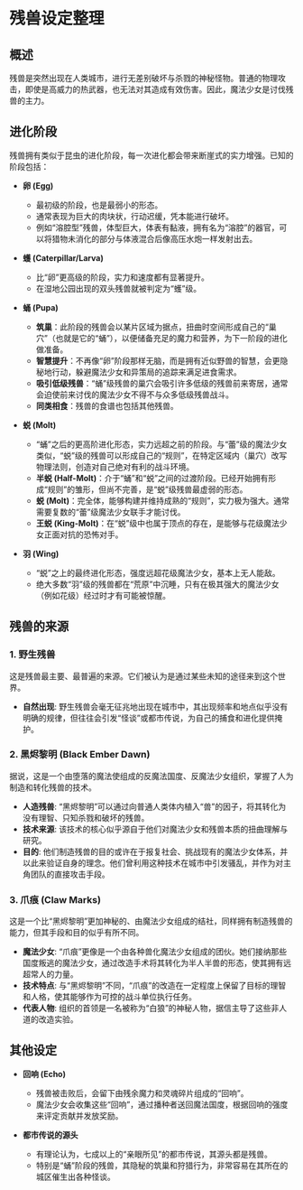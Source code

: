 # 残兽设定整理

## 概述
残兽是突然出现在人类城市，进行无差别破坏与杀戮的神秘怪物。普通的物理攻击，即使是高威力的热武器，也无法对其造成有效伤害。因此，魔法少女是讨伐残兽的主力。

## 进化阶段
残兽拥有类似于昆虫的进化阶段，每一次进化都会带来断崖式的实力增强。已知的阶段包括：

* **卵 (Egg)**
    * 最初级的阶段，也是最弱小的形态。
    * 通常表现为巨大的肉块状，行动迟缓，凭本能进行破坏。
    * 例如“溶腔型”残兽，体型巨大，体表有黏液，拥有名为“溶腔”的器官，可以将猎物未消化的部分与体液混合后像高压水炮一样发射出去。

* **蠖 (Caterpillar/Larva)**
    * 比“卵”更高级的阶段，实力和速度都有显著提升。
    * 在湿地公园出现的双头残兽就被判定为“蠖”级。

* **蛹 (Pupa)**
    * **筑巢**：此阶段的残兽会以某片区域为据点，扭曲时空间形成自己的“巢穴”（也就是它的“蛹”），以便储备充足的魔力和营养，为下一阶段的进化做准备。
    * **智慧提升**：不再像“卵”阶段那样无脑，而是拥有近似野兽的智慧，会更隐秘地行动，躲避魔法少女和异策局的追踪来满足进食需求。
    * **吸引低级残兽**：“蛹”级残兽的巢穴会吸引许多低级的残兽前来寄居，通常会迫使前来讨伐的魔法少女不得不与众多低级残兽战斗。
    * **同类相食**：残兽的食谱也包括其他残兽。

* **蜕 (Molt)**
    * “蛹”之后的更高阶进化形态，实力远超之前的阶段。与“蕾”级的魔法少女类似，“蜕”级的残兽可以形成自己的“规则”，在特定区域内（巢穴）改写物理法则，创造对自己绝对有利的战斗环境。
    * **半蜕 (Half-Molt)**：介于“蛹”和“蜕”之间的过渡阶段。已经开始拥有形成“规则”的雏形，但尚不完善，是“蜕”级残兽最虚弱的形态。
    * **蜕 (Molt)**：完全体，能够构建并维持成熟的“规则”，实力极为强大。通常需要复数的“蕾”级魔法少女联手才能讨伐。
    * **王蜕 (King-Molt)**：在“蜕”级中也属于顶点的存在，是能够与花级魔法少女正面对抗的恐怖对手。

* **羽 (Wing)**
    * “蜕”之上的最终进化形态，强度远超花级魔法少女，基本上无人能敌。
    * 绝大多数“羽”级的残兽都在“荒原”中沉睡，只有在极其强大的魔法少女（例如花级）经过时才有可能被惊醒。

## 残兽的来源

### 1. 野生残兽

这是残兽最主要、最普遍的来源。它们被认为是通过某些未知的途径来到这个世界。

* **自然出现**: 野生残兽会毫无征兆地出现在城市中，其出现频率和地点似乎没有明确的规律，但往往会引发“怪谈”或都市传说，为自己的捕食和进化提供掩护。

### 2. 黑烬黎明 (Black Ember Dawn)

据说，这是一个由堕落的魔法使组成的反魔法国度、反魔法少女组织，掌握了人为制造和转化残兽的技术。

* **人造残兽**: “黑烬黎明”可以通过向普通人类体内植入“兽”的因子，将其转化为没有理智、只知杀戮和破坏的残兽。
* **技术来源**: 该技术的核心似乎源自于他们对魔法少女和残兽本质的扭曲理解与研究。
* **目的**: 他们制造残兽的目的或许在于报复社会、挑战现有的魔法少女体系，并以此来验证自身的理念。他们曾利用这种技术在城市中引发骚乱，并作为对主角团队的直接攻击手段。

### 3. 爪痕 (Claw Marks)

这是一个比“黑烬黎明”更加神秘的、由魔法少女组成的结社，同样拥有制造残兽的能力，但其手段和目的似乎有所不同。

* **魔法少女**: “爪痕”更像是一个由各种兽化魔法少女组成的团伙。她们接纳那些国度叛逃的魔法少女，通过改造手术将其转化为半人半兽的形态，使其拥有远超常人的力量。
* **技术特点**: 与“黑烬黎明”不同，“爪痕”的改造在一定程度上保留了目标的理智和人格，使其能够作为可控的战斗单位执行任务。
* **代表人物**: 组织的首领是一名被称为“白狼”的神秘人物，据信主导了这些非人道的改造实验。


## 其他设定

* **回响 (Echo)**
    * 残兽被击败后，会留下由残余魔力和灵魂碎片组成的“回响”。
    * 魔法少女会收集这些“回响”，通过播种者送回魔法国度，根据回响的强度来评定贡献并发放奖励。

* **都市传说的源头**
    * 有理论认为，七成以上的“亲眼所见”的都市传说，其源头都是残兽。
    * 特别是“蛹”阶段的残兽，其隐秘的筑巢和狩猎行为，非常容易在其所在的城区催生出各种怪谈。